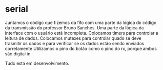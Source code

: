 # serial

Juntamos o código que fizemos da fifo com uma parte da lógica do código da transmissão do professor Bruno Sanches.
Uma parte da lógica da interface com o usuário está incompleta.
Colocamos timers para controlar a leitura de dados.
Colocamos mutexes para controlar quado se deve trasmitir os dados e para verificar se os dados estão sendo enviados corretamente
Utilizamos o pino do botão como o pino do rx, porque ambos são digital in

Tudo está em desenvolvimento.